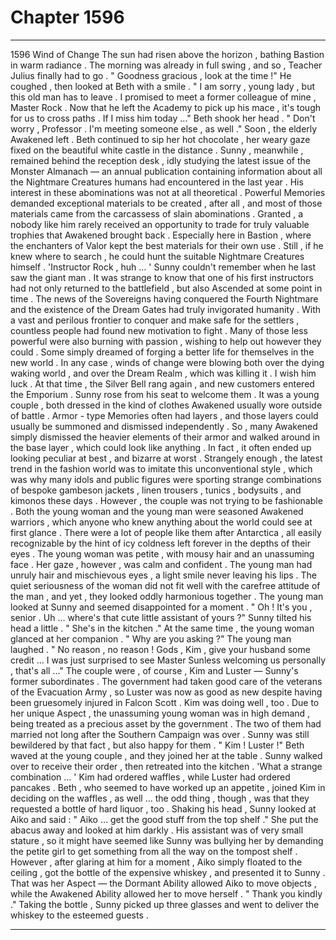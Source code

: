 
# Chapter 1596


---

1596 Wind of Change
The sun had risen above the horizon , bathing Bastion in warm radiance . The morning was already in full swing , and so , Teacher Julius finally had to go .
" Goodness gracious , look at the time !"
He coughed , then looked at Beth with a smile .
" I am sorry , young lady , but this old man has to leave . I promised to meet a former colleague of mine , Master Rock . Now that he left the Academy to pick up his mace , it's tough for us to cross paths . If I miss him today …"
Beth shook her head .
" Don't worry , Professor . I'm meeting someone else , as well ."
Soon , the elderly Awakened left . Beth continued to sip her hot chocolate , her weary gaze fixed on the beautiful white castle in the distance . Sunny , meanwhile , remained behind the reception desk , idly studying the latest issue of the Monster Almanach — an annual publication containing information about all the Nightmare Creatures humans had encountered in the last year .
His interest in these abominations was not at all theoretical . Powerful Memories demanded exceptional materials to be created , after all , and most of those materials came from the carcassess of slain abominations . Granted , a nobody like him rarely received an opportunity to trade for truly valuable trophies that Awakened brought back .
Especially here in Bastion , where the enchanters of Valor kept the best materials for their own use .
Still , if he knew where to search , he could hunt the suitable Nightmare Creatures himself .
'Instructor Rock , huh … '
Sunny couldn't remember when he last saw the giant man . It was strange to know that one of his first instructors had not only returned to the battlefield , but also Ascended at some point in time .
The news of the Sovereigns having conquered the Fourth Nightmare and the existence of the Dream Gates had truly invigorated humanity . With a vast and perilous frontier to conquer and make safe for the settlers , countless people had found new motivation to fight . Many of those less powerful were also burning with passion , wishing to help out however they could .
Some simply dreamed of forging a better life for themselves in the new world .
In any case , winds of change were blowing both over the dying waking world , and over the Dream Realm , which was killing it .
I wish him luck .
At that time , the Silver Bell rang again , and new customers entered the Emporium . Sunny rose from his seat to welcome them .
It was a young couple , both dressed in the kind of clothes Awakened usually wore outside of battle . Armor - type Memories often had layers , and those layers could usually be summoned and dismissed independently . So , many Awakened simply dismissed the heavier elements of their armor and walked around in the base layer , which could look like anything .
In fact , it often ended up looking peculiar at best , and bizarre at worst . Strangely enough , the latest trend in the fashion world was to imitate this unconventional style , which was why many idols and public figures were sporting strange combinations of bespoke gambeson jackets , linen trousers , tunics , bodysuits , and kimonos these days .
However , the couple was not trying to be fashionable . Both the young woman and the young man were seasoned Awakened warriors , which anyone who knew anything about the world could see at first glance .
There were a lot of people like them after Antarctica , all easily recognizable by the hint of icy coldness left forever in the depths of their eyes .
The young woman was petite , with mousy hair and an unassuming face . Her gaze , however , was calm and confident . The young man had unruly hair and mischievous eyes , a light smile never leaving his lips . The quiet seriousness of the woman did not fit well with the carefree attitude of the man , and yet , they looked oddly harmonious together .
The young man looked at Sunny and seemed disappointed for a moment .
" Oh ! It's you , senior . Uh … where's that cute little assistant of yours ?"
Sunny tilted his head a little .
" She's in the kitchen ."
At the same time , the young woman glanced at her companion .
" Why are you asking ?"
The young man laughed .
" No reason , no reason ! Gods , Kim , give your husband some credit … I was just surprised to see Master Sunless welcoming us personally , that's all …"
The couple were , of course , Kim and Luster — Sunny's former subordinates .
The government had taken good care of the veterans of the Evacuation Army , so Luster was now as good as new despite having been gruesomely injured in Falcon Scott . Kim was doing well , too . Due to her unique Aspect , the unassuming young woman was in high demand , being treated as a precious asset by the government .
The two of them had married not long after the Southern Campaign was over . Sunny was still bewildered by that fact , but also happy for them .
" Kim ! Luster !"
Beth waved at the young couple , and they joined her at the table . Sunny walked over to receive their order , then retreated into the kitchen .
'What a strange combination … '
Kim had ordered waffles , while Luster had ordered pancakes . Beth , who seemed to have worked up an appetite , joined Kim in deciding on the waffles , as well … the odd thing , though , was that they requested a bottle of hard liquor , too .
Shaking his head , Sunny looked at Aiko and said :
" Aiko … get the good stuff from the top shelf ."
She put the abacus away and looked at him darkly . His assistant was of very small stature , so it might have seemed like Sunny was bullying her by demanding the petite girl to get something from all the way on the tompost shelf .
However , after glaring at him for a moment , Aiko simply floated to the ceiling , got the bottle of the expensive whiskey , and presented it to Sunny . That was her Aspect — the Dormant Ability allowed Aiko to move objects , while the Awakened Ability allowed her to move herself .
" Thank you kindly ."
Taking the bottle , Sunny picked up three glasses and went to deliver the whiskey to the esteemed guests .

---


